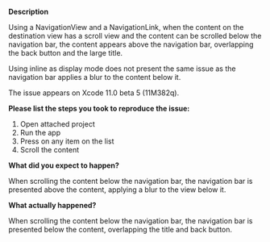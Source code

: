 **Description**

Using a NavigationView and a NavigationLink, when the content on the destination view has a scroll view and the content can be scrolled below the navigation bar, the content appears above the navigation bar, overlapping the back button and the large title.

Using inline as display mode does not present the same issue as the navigation bar applies a blur to the content below it.

The issue appears on Xcode 11.0 beta 5 (11M382q).

**Please list the steps you took to reproduce the issue:**
1. Open attached project
2. Run the app
3. Press on any item on the list
4. Scroll the content

**What did you expect to happen?**

When scrolling the content below the navigation bar, the navigation bar is presented above the content, applying a blur to the view below it.

**What actually happened?**

When scrolling the content below the navigation bar, the navigation bar is presented below the content, overlapping the title and back button.
